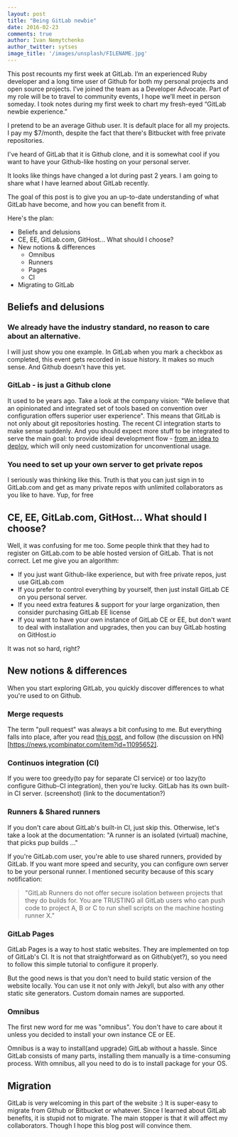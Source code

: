 ```yaml
---
layout: post
title: "Being GitLab newbie"
date: 2016-02-23
comments: true
author: Ivan Nemytchenko
author_twitter: sytses
image_title: '/images/unsplash/FILENAME.jpg'
---
```


This post recounts my first week at GitLab. I’m an experienced Ruby developer and a long time user of Github for both my personal projects and open source projects. I’ve joined the team as a Developer Advocate. Part of my role will be to travel to community events, I hope we’ll meet in person someday. I took notes during my first week to chart my fresh-eyed “GitLab newbie experience.”

I pretend to be an average Github user. It is default place for all my projects. I pay my $7/month, despite the fact that there's Bitbucket with free private repositories.

I've heard of GitLab that it is Github clone, and it is somewhat cool if you want to have your Github-like hosting on your personal server.

It looks like things have changed a lot during past 2 years. I am going to share what I have learned about GitLab recently.

The goal of this post is to give you an up-to-date understanding of what GitLab have become, and how you can benefit from it.

Here's the plan:
- Beliefs and delusions
- CE, EE, GitLab.com, GitHost... What should I choose?
- New notions & differences
    - Omnibus
    - Runners
    - Pages
    - CI
- Migrating to GitLab

## Beliefs and delusions

### We already have the industry standard, no reason to care about an alternative.
I will just show you one example. In GitLab when you mark a checkbox as completed, this event gets recorded in issue history. It makes so much sense. And Github doesn't have this yet.

### GitLab - is just a Github clone
It used to be years ago. Take a look at the company vision:
"We believe that an opinionated and integrated set of tools based on convention over configuration offers superior user experience". This means that GitLab is not only about git repositories hosting. The recent CI integration starts to make sense suddenly. And you should expect more stuff to be integrated to serve the main goal: to provide ideal development flow - [from an idea to deploy](https://about.gitlab.com/direction/#scope), which will only need customization for unconventional usage.

### You need to set up your own server to get private repos
I seriously was thinking like this. Truth is that you can just sign in to GitLab.com and get as many private repos with unlimited collaborators as you like to have. Yup, for free

## CE, EE, GitLab.com, GitHost... What should I choose?

Well, it was confusing for me too. Some people think that they had to register on GitLab.com to be able hosted version of GitLab. That is not correct. Let me give you an algorithm:

- If you just want Github-like experience, but with free private repos, just use GitLab.com
- If you prefer to control everything by yourself, then just install GitLab CE on you personal server.
- If you need extra features & support for your large organization, then consider purchasing GitLab EE license
- If you want to have your own instance of GitLab CE or EE, but don't want to deal with installation and upgrades, then you can buy GitLab hosting on GitHost.io

It was not so hard, right?

## New notions & differences

When you start exploring GitLab, you quickly discover differences to what you're used to on Github.

### Merge requests
The term "pull request" was always a bit confusing to me. But everything falls into place, after you read [this post](https://about.gitlab.com/2016/01/27/comparing-terms-gitlab-github-bitbucket/), and follow (the discussion on HN)[https://news.ycombinator.com/item?id=11095652].

### Continuos integration (CI)
If you were too greedy(to pay for separate CI service) or too lazy(to configure Github-CI integration), then you're lucky. GitLab has its own built-in CI server.
(screenshot)
(link to the documentation?)

### Runners & Shared runners
If you don't care about GitLab's built-in CI, just skip this.
Otherwise, let's take a look at the documentation: "A runner is an isolated (virtual) machine, that picks pup builds ..."

If you're GitLab.com user, you're able to use shared runners, provided by GitLab. If you want more speed and security, you can configure own server to be your personal runner. I mentioned security because of this scary notification:
> "GitLab Runners do not offer secure isolation between projects that they do builds for. You are TRUSTING all GitLab users who can push code to project A, B or C to run shell scripts on the machine hosting runner X."

### GitLab Pages
GitLab Pages is a way to host static websites. They are implemented on top of GitLab's CI.
It is not that straightforward as on Github(yet?), so you need to follow this simple tutorial to configure it properly.

But the good news is that you don't need to build static version of the website locally. You can use it not only with Jekyll, but also with any other static site generators. Custom domain names are supported.

### Omnibus
The first new word for me was "omnibus". You don't have to care about it unless you decided to install your own instance CE or EE.

Omnibus is a way to install(and upgrade) GitLab without a hassle. Since GitLab consists of many parts, installing them manually is a time-consuming process. With omnibus, all you need to do is to install package for your OS.

## Migration

GitLab is very welcoming in this part of the website :) It is super-easy to migrate from Github or Bitbucket or whatever.
Since I learned about GitLab benefits, it is stupid not to migrate. The main stopper is that it will affect my collaborators. Though I hope this blog post will convince them.




